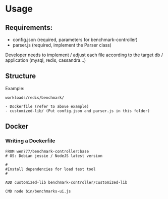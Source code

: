 # Usage

## Requirements:

* config.json (required, parameters for benchmark-controller)
* parser.js (required, implement the Parser class)

Developer needs to implement / adjust each file according to the target db / application (mysql, redis, cassandra...)

## Structure

Example:

```
workloads/redis/benchmark/

- Dockerfile (refer to above example)
- customized-lib/ (Put config.json and parser.js in this folder)
```

## Docker

### Writing a Dockerfile

```
FROM wen777/benchmark-controller:base
# OS: Debian jessie / NodeJS latest version

#
#Install dependencies for load test tool
#

ADD customized-lib benchmark-controller/customized-lib

CMD node bin/benchmarks-ui.js
```
